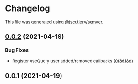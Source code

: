 # Changelog

This file was generated using [@jscutlery/semver](https://github.com/jscutlery/semver).

## [0.0.2](https://github.com/dustinlacewell/react-ecs/compare/v0.0.1...v0.0.2) (2021-04-19)


### Bug Fixes

* Register useQuery user added/removed callbacks ([0f8618d](https://github.com/dustinlacewell/react-ecs/commit/0f8618d1675a88364001d37998aa6011cd4d6253))



## 0.0.1 (2021-04-19)
